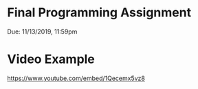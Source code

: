 # Final Programming Assignment
Due: 11/13/2019, 11:59pm

# Video Example 

https://www.youtube.com/embed/1Qecemx5vz8

